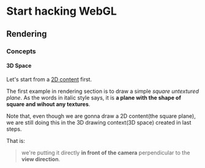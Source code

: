 # Start hacking WebGL

## Rendering

### Concepts

#### 3D Space

Let's start from a [2D content](https://developer.mozilla.org/en-US/docs/Web/API/WebGL_API/Tutorial/Adding_2D_content_to_a_WebGL_context) first.

The first example in rendering section is to draw a simple *square untextured plane*. As the words in italic style says, it is **a plane with the shape of square and wihout any textures**.

Note that, even though we are gonna draw a 2D content(the square plane), we are still doing this in the 3D drawing context(3D space) created in last steps.

That is:
> we're putting it directly **in front of the camera** perpendicular to the **view direction**.























